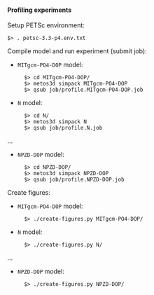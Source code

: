 #### Profiling experiments

Setup PETSc environment:

	$> . petsc-3.3-p4.env.txt

Compile model and run experiment (submit job):
	
- ``MITgcm-PO4-DOP`` model:
	
		$> cd MITgcm-PO4-DOP/
		$> metos3d simpack MITgcm-PO4-DOP
		$> qsub job/profile.MITgcm-PO4-DOP.job

- ``N`` model:
	
		$> cd N/
		$> metos3d simpack N
		$> qsub job/profile.N.job
	
...
	
- ``NPZD-DOP`` model:
	
		$> cd NPZD-DOP/
		$> metos3d simpack NPZD-DOP
		$> qsub job/profile.NPZD-DOP.job

Create figures:

- ``MITgcm-PO4-DOP`` model:

		$> ./create-figures.py MITgcm-PO4-DOP/

- ``N`` model:

		$> ./create-figures.py N/

...

- ``NPZD-DOP`` model:

		$> ./create-figures.py NPZD-DOP/
